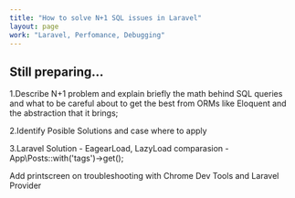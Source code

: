 ```yaml
---
title: "How to solve N+1 SQL issues in Laravel"
layout: page
work: "Laravel, Perfomance, Debugging"
---
```


## Still preparing...

1.Describe N+1 problem and explain briefly the math behind SQL queries and what to be careful about to get the best from ORMs like Eloquent and the abstraction that it brings;

2.Identify Posible Solutions and case where to apply

3.Laravel Solution - EagearLoad, LazyLoad comparasion - App\Posts::with('tags')->get();

Add printscreen on troubleshooting with Chrome Dev Tools and Laravel Provider
